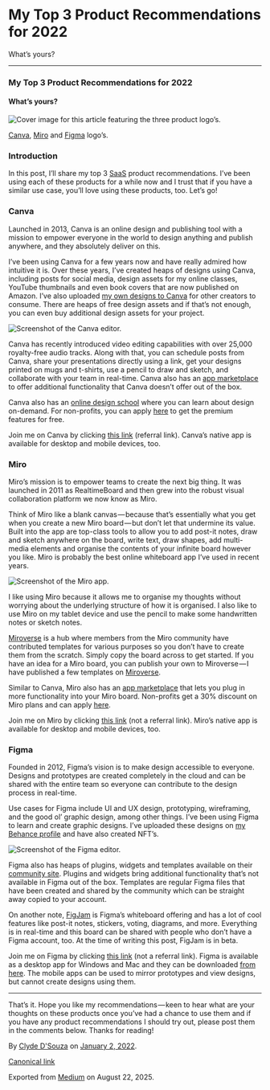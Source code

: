 # My Top 3 Product Recommendations for 2022

What’s yours?

***

### My Top 3 Product Recommendations for 2022

#### What’s yours?

![Cover image for this article featuring the three product logo’s.](https://cdn-images-1.medium.com/max/2560/1*gfI6NjdCVeUVhWdfdnVLcw.png)

[Canva](https://www.canva.com/), [Miro](https://miro.com/) and [Figma](https://www.figma.com/) logo’s.

### Introduction

In this post, I’ll share my top 3 [SaaS](https://en.wikipedia.org/wiki/Software_as_a_service) product recommendations. I’ve been using each of these products for a while now and I trust that if you have a similar use case, you’ll love using these products, too. Let’s go!

### Canva

Launched in 2013, Canva is an online design and publishing tool with a mission to empower everyone in the world to design anything and publish anywhere, and they absolutely deliver on this.

I’ve been using Canva for a few years now and have really admired how intuitive it is. Over these years, I’ve created heaps of designs using Canva, including posts for social media, design assets for my online classes, YouTube thumbnails and even book covers that are now published on Amazon. I’ve also uploaded [my own designs to Canva](https://www.canva.com/p/clydedsouza/) for other creators to consume. There are heaps of free design assets and if that’s not enough, you can even buy additional design assets for your project.

![Screenshot of the Canva editor.](https://cdn-images-1.medium.com/max/1200/1*0qXcUKATzoXUJB9AJ7zsZw.png)

Canva has recently introduced video editing capabilities with over 25,000 royalty-free audio tracks. Along with that, you can schedule posts from Canva, share your presentations directly using a link, get your designs printed on mugs and t-shirts, use a pencil to draw and sketch, and collaborate with your team in real-time. Canva also has an [app marketplace](https://www.canva.com/apps) to offer additional functionality that Canva doesn’t offer out of the box.

Canva also has an [online design school](https://designschool.canva.com/courses/) where you can learn about design on-demand. For non-profits, you can apply [here](https://www.canva.com/canva-for-nonprofits/) to get the premium features for free.

Join me on Canva by clicking [this link](https://www.canva.com/join/goldfish-dices-knapsack) (referral link). Canva’s native app is available for desktop and mobile devices, too.

### Miro

Miro’s mission is to empower teams to create the next big thing. It was launched in 2011 as RealtimeBoard and then grew into the robust visual collaboration platform we now know as Miro.

Think of Miro like a blank canvas — because that’s essentially what you get when you create a new Miro board — but don’t let that undermine its value. Built into the app are top-class tools to allow you to add post-it notes, draw and sketch anywhere on the board, write text, draw shapes, add multi-media elements and organise the contents of your infinite board however you like. Miro is probably the best online whiteboard app I’ve used in recent years.

![Screenshot of the Miro app.](https://cdn-images-1.medium.com/max/1200/1*H8usTklBpmehc0FPqE0IZQ.png)

I like using Miro because it allows me to organise my thoughts without worrying about the underlying structure of how it is organised. I also like to use Miro on my tablet device and use the pencil to make some handwritten notes or sketch notes.

[Miroverse](https://miro.com/miroverse/) is a hub where members from the Miro community have contributed templates for various purposes so you don’t have to create them from the scratch. Simply copy the board across to get started. If you have an idea for a Miro board, you can publish your own to Miroverse — I have published a few templates on [Miroverse](https://miro.com/miroverse/profile/clyde-dsouza/).

Similar to Canva, Miro also has an [app marketplace](https://miro.com/marketplace/) that lets you plug in more functionality into your Miro board. Non-profits get a 30% discount on Miro plans and can apply [here](https://miro.com/npo/).

Join me on Miro by clicking [this link](https://miro.com/) (not a referral link). Miro’s native app is available for desktop and mobile devices, too.

### Figma

Founded in 2012, Figma’s vision is to make design accessible to everyone. Designs and prototypes are created completely in the cloud and can be shared with the entire team so everyone can contribute to the design process in real-time.

Use cases for Figma include UI and UX design, prototyping, wireframing, and the good ol’ graphic design, among other things. I’ve been using Figma to learn and create graphic designs. I’ve uploaded these designs on [my Behance profile](https://www.behance.net/clydedz) and have also created NFT’s.

![Screenshot of the Figma editor.](https://cdn-images-1.medium.com/max/1200/1*mgGd9ZU8L5tNWraGW1InYg.png)

Figma also has heaps of plugins, widgets and templates available on their [community site](https://www.figma.com/community/). Plugins and widgets bring additional functionality that’s not available in Figma out of the box. Templates are regular Figma files that have been created and shared by the community which can be straight away copied to your account.

On another note, [FigJam](https://www.figma.com/figjam/) is Figma’s whiteboard offering and has a lot of cool features like post-it notes, stickers, voting, diagrams, and more. Everything is in real-time and this board can be shared with people who don’t have a Figma account, too. At the time of writing this post, FigJam is in beta.

Join me on Figma by clicking [this link](https://www.figma.com/) (not a referral link). Figma is available as a desktop app for Windows and Mac and they can be downloaded [from here](https://www.figma.com/downloads/). The mobile apps can be used to mirror prototypes and view designs, but cannot create designs using them.

***

That’s it. Hope you like my recommendations — keen to hear what are your thoughts on these products once you’ve had a chance to use them and if you have any product recommendations I should try out, please post them in the comments below. Thanks for reading!

By [Clyde D'Souza](https://medium.com/@clydedz) on [January 2, 2022](https://medium.com/p/7d6a57f27bfb).

[Canonical link](https://medium.com/@clydedz/my-top-3-product-recommendations-for-2022-7d6a57f27bfb)

Exported from [Medium](https://medium.com) on August 22, 2025.
